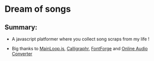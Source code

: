 # Dream of songs

## Summary:
* A javascript platformer where you collect song scraps from my life !

* Big thanks to [MainLoop.js](https://github.com/IceCreamYou/MainLoop.js), [Calligraphr](https://www.calligraphr.com/en/), [FontForge](https://fontforge.github.io/en-US/) and [Online Audio Converter](https://online-audio-converter.com/)